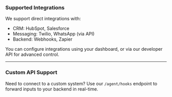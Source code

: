 ### Supported Integrations

We support direct integrations with:

- CRM: HubSpot, Salesforce
- Messaging: Twilio, WhatsApp (via API)
- Backend: Webhooks, Zapier

You can configure integrations using your dashboard, or via our developer API for advanced control.

---

### Custom API Support

Need to connect to a custom system? Use our `/agent/hooks` endpoint to forward inputs to your backend in real-time.